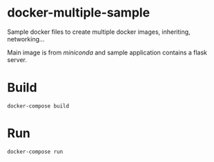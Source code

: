 # docker-multiple-sample
Sample docker files to create multiple docker images, inheriting, networking...

Main image is from *miniconda* and sample application contains a flask server.

# Build
    docker-compose build

# Run
    docker-compose run